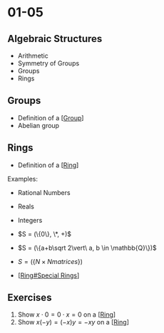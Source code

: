 # 01-05

## Algebraic Structures

- Arithmetic
- Symmetry of Groups
- Groups
- Rings

## Groups

- Definition of a [[Group]]
- Abelian group

## Rings

- Definition of a [[Ring]]

Examples: 
- Rational Numbers
- Reals
- Integers
- $S = (\{0\}, \*, +)$
- $S = (\{a+b\sqrt 2\vert\ a, b \in \mathbb{Q}\})$
- $S = (\{N\times N matrices\})$

- [[Ring#Special Rings]]

## Exercises

1. Show $x\cdot 0 = 0\cdot x = 0$ on a [[Ring]]
2. Show $x(-y) = (-x)y = -xy$ on a [[Ring]]

[//begin]: # "Autogenerated link references for markdown compatibility"
[Group]: Group "Group"
[Ring]: Ring "Ring"
[Ring#Special Rings]: Ring#special-rings "Ring#Special Rings"
[Ring]: Ring "Ring"
[Ring]: Ring "Ring"
[//end]: //end "//end"
[//begin]: //begin "//begin"
[Group]: Group "Group"
[Ring]: Ring "Ring"
[Ring#Special Rings]: Ring#special-rings "Ring#Special Rings"
[Ring]: Ring "Ring"
[Ring]: Ring "Ring"
[//end]: # "//end"
